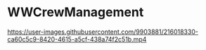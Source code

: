 # WWCrewManagement

https://user-images.githubusercontent.com/9903881/216018330-ca60c5c9-8420-4615-a5cf-438a74f2c51b.mp4
